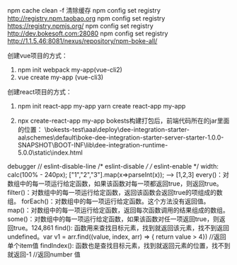 npm cache clean -f  清除缓存
npm config set registry http://registry.npm.taobao.org
npm config set registry https://registry.npmjs.org/
npm config set registry http://dev.bokesoft.com:28080
npm config set registry http://1.1.5.46:8081/nexus/repository/npm-boke-all/


创建vue项目的方式：
1. npm init webpack my-app(vue-cli2)
2. vue create my-app            (vue-cli3)

创建react项目的方式：
1. npm init react-app my-app
    yarn create react-app my-app
    
2. npx create-react-app my-app
  bokests构建打包后，前端代码所在的jar里面的位置：
  \bokests-test\aaa\deploy\dee-integration-starter-aa\schemes\default\boke-dee-integration-starter-server-starter-1.0.0-SNAPSHOT\BOOT-INF\lib\dee-integration-runtime-5.0.0\static\index.html

  debugger // eslint-disable-line
  /* eslint-disable */
  /* eslint-enable */
  width: calc(100% - 240px);
  ["1","2","3"].map(x=>parseInt(x)); --> [1,2,3]
  every()：对数组中的每一项运行给定函数，如果该函数对每一项都返回true，则返回true。
  filter()：对数组中的每一项运行给定函数，返回该函数会返回true的项组成的数组。
  forEach()：对数组中的每一项运行给定函数。这个方法没有返回值。
  map()：对数组中的每一项运行给定函数，返回每次函数调用的结果组成的数组。
  some()：对数组中的每一项运行给定函数，如果该函数对任一项返回true，则返回true。124,861
  find():  函数用来查找目标元素，找到就返回该元素，找不到返回undefined。var v1 = arr.find((value, index, arr) => { return value > 4}) //返回单个item值
  findIndex():  函数也是查找目标元素，找到就返回元素的位置，找不到就返回-1  //返回number 值

